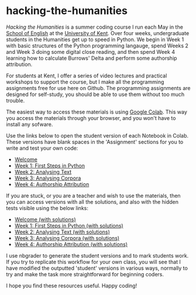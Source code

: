 # hacking-the-humanities
*Hacking the Humanities* is a summer coding course I run each May in the [School of English](kent.ac.uk/english) at the [University of Kent](kent.ac.uk). Over four weeks, undergraduate students in the Humanities get up to speed in Python. We begin in Week 1 with basic structures of the Python programming langauge, spend Weeks 2 and Week 3 doing some digital close reading, and then spend Week 4 learning how to calculate Burrows' Delta and perform some authorship attribution.

For students at Kent, I offer a series of video lectures and practical workshops to support the course, but I make all the programming assignments free for use here on Github. The programming assignments are designed for self-study, you should be able to use them without too much trouble.

The easiest way to access these materials is using [Google Colab](colab.research.google.com). This way you access the materials through your browser, and you won't have to install any sofware.

Use the links below to open the student version of each Notebook in Colab. These versions have blank spaces in the 'Assignment' sections for you to write and test your own code:
* [Welcome](https://colab.research.google.com/github/michaelgfalk/hacking-the-humanities/blob/master/welcome/student/welcome.ipynb)
* [Week 1: First Steps in Python](https://colab.research.google.com/github/michaelgfalk/hacking-the-humanities/week-1/student/blob/master/week-1-first-steps.ipynb)
* [Week 2: Analysing Text](https://colab.research.google.com/github/michaelgfalk/hacking-the-humanities/week-2/student/blob/master/week-2-analysing-text.ipynb)
* [Week 3: Analysing Corpora](https://colab.research.google.com/github/michaelgfalk/hacking-the-humanities/week-3/student/blob/master/week-3-analysing-corpora.ipynb)
* [Week 4: Authorship Attribution](https://colab.research.google.com/github/michaelgfalk/hacking-the-humanities/week-4/student/blob/master/week-4-authorship-attribution.ipynb)

If you are stuck, or you are a teacher and wish to use the materials, then you can access versions with all the solutions, and also with the hidden tests visible using the below links:
* [Welcome (with solutions)](https://colab.research.google.com/github/michaelgfalk/hacking-the-humanities/welcome/blob/master/welcome.ipynb)
* [Week 1: First Steps in Python (with solutions)](https://colab.research.google.com/github/michaelgfalk/hacking-the-humanities/week-1/blob/master/week-1-first-steps.ipynb)
* [Week 2: Analysing Text (with solutions)](https://colab.research.google.com/github/michaelgfalk/hacking-the-humanities/week-2/blob/master/week-2-analysing-text.ipynb)
* [Week 3: Analysing Corpora (with solutions)](https://colab.research.google.com/github/michaelgfalk/hacking-the-humanities/week-3/blob/master/week-3-analysing-corpora.ipynb)
* [Week 4: Authorship Attribution (with solutions)](https://colab.research.google.com/github/michaelgfalk/hacking-the-humanities/week-4/blob/master/week-4-authorship-attribution.ipynb)

I use nbgrader to generate the student versions and to mark students work. If you try to replicate this workflow for your own class, you will see that I have modified the outputted 'student' versions in various ways, normally to try and make the task more straightforward for beginning coders.

I hope you find these resources useful. Happy coding!